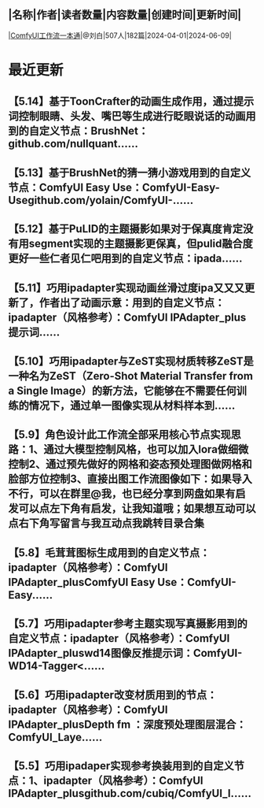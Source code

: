 |名称|作者|读者数量|内容数量|创建时间|更新时间|
---
|[ComfyUI工作流一本通](https://xiaobot.net/p/comfy?refer=0b133df9-27dc-423b-8101-639049001c13)|@刘白|507人|182篇|2024-04-01|2024-06-09|

# 最近更新
## 【5.14】基于ToonCrafter的动画生成作用，通过提示词控制眼睛、头发、嘴巴等生成进行眨眼说话的动画用到的自定义节点：BrushNet：github.com/nullquant......
## 【5.13】基于BrushNet的猜一猜小游戏用到的自定义节点：ComfyUI Easy Use：ComfyUI-Easy-Usegithub.com/yolain/ComfyUI-......
## 【5.12】基于PuLID的主题摄影如果对于保真度肯定没有用segment实现的主题摄影更保真，但pulid融合度更好一些仁者见仁吧用到的自定义节点：ipada......
## 【5.11】巧用ipadapter实现动画丝滑过度ipa又又又更新了，作者出了动画示意：用到的自定义节点：ipadapter（风格参考）：ComfyUl IPAdapter_plus提示词......
## 【5.10】巧用ipadapter与ZeST实现材质转移ZeST是一种名为ZeST（Zero-Shot Material Transfer from a Single Image）的新方法，它能够在不需要任何训练的情况下，通过单一图像实现从材料样本到......
## 【5.9】角色设计此工作流全部采用核心节点实现思路：1、通过大模型控制风格，也可以加入lora做细微控制2、通过预先做好的网格和姿态预处理图做网格和脸部方位控制3、直接出图工作流图像如下：如果导入不行，可以在群里@我，也已经分享到网盘如果有启发可以点左下角有启发，让我知道哦；如果想互动可以点右下角写留言与我互动点我跳转目录合集
## 【5.8】毛茸茸图标生成用到的自定义节点：ipadapter（风格参考）：ComfyUl IPAdapter_plusComfyUI Easy Use：ComfyUI-Easy......
## 【5.7】巧用ipadapter参考主题实现写真摄影用到的自定义节点：ipadapter（风格参考）：ComfyUl IPAdapter_pluswd14图像反推提示词：ComfyUI-WD14-Tagger<......
## 【5.6】巧用ipadapter改变材质用到的节点：ipadapter（风格参考）：ComfyUl IPAdapter_plusDepth fm ：深度预处理图层混合：ComfyUI_Laye......
## 【5.5】巧用ipadaper实现参考换装用到的自定义节点：1、ipadapter（风格参考）：ComfyUl IPAdapter_plusgithub.com/cubiq/ComfyUI_I......

